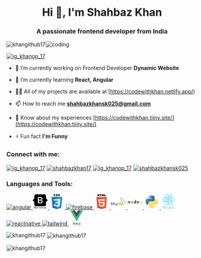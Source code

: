 <h1 align="center">Hi 👋, I'm Shahbaz Khan</h1>
<h3 align="center">A passionate frontend developer from India</h3>
<img align="right" alt="coding" width="400" src="https://png.pngtree.com/png-clipart/20200701/original/pngtree-children-s-software-programming-png-image_5401261.jpg"

<p align="left"> <img src="https://komarev.com/ghpvc/?username=khangithub17&label=Profile%20views&color=0e75b6&style=flat" alt="khangithub17" /> </p>

<p align="left"> <a href="https://twitter.com/ig_khanop_17" target="blank"><img src="https://img.shields.io/twitter/follow/ig_khanop_17?logo=twitter&style=for-the-badge" alt="ig_khanop_17" /></a> </p>

- 🔭 I’m currently working on Frontend Developer **Dynamic Website**

- 🌱 I’m currently learning **React, Angular**

- 👨‍💻 All of my projects are available at [https://codewithkhan.netlify.app/)

- 📫 How to reach me **shahbazkhansk025@gmail.com**

- 📄 Know about my experiences [https://codewithkhan.tiiny.site/](https://codewithkhan.tiiny.site/)

- ⚡ Fun fact **I'm Funny**

<h3 align="left">Connect with me:</h3>
<p align="left">
<a href="https://twitter.com/ig_khanop_17" target="blank"><img align="center" src="https://raw.githubusercontent.com/rahuldkjain/github-profile-readme-generator/master/src/images/icons/Social/twitter.svg" alt="ig_khanop_17" height="30" width="40" /></a>
<a href="https://linkedin.com/in/shahbazkhan17" target="blank"><img align="center" src="https://raw.githubusercontent.com/rahuldkjain/github-profile-readme-generator/master/src/images/icons/Social/linked-in-alt.svg" alt="shahbazkhan17" height="30" width="40" /></a>
<a href="https://instagram.com/ig_khanop_17" target="blank"><img align="center" src="https://raw.githubusercontent.com/rahuldkjain/github-profile-readme-generator/master/src/images/icons/Social/instagram.svg" alt="ig_khanop_17" height="30" width="40" /></a>
<a href="https://www.hackerrank.com/shahbazkhansk025" target="blank"><img align="center" src="https://raw.githubusercontent.com/rahuldkjain/github-profile-readme-generator/master/src/images/icons/Social/hackerrank.svg" alt="shahbazkhansk025" height="30" width="40" /></a>
</p>

<h3 align="left">Languages and Tools:</h3>
<p align="left"> <a href="https://angular.io" target="_blank" rel="noreferrer"> <img src="https://angular.io/assets/images/logos/angular/angular.svg" alt="angular" width="40" height="40"/> </a> <a href="https://getbootstrap.com" target="_blank" rel="noreferrer"> <img src="https://raw.githubusercontent.com/devicons/devicon/master/icons/bootstrap/bootstrap-plain-wordmark.svg" alt="bootstrap" width="40" height="40"/> </a> <a href="https://www.w3schools.com/css/" target="_blank" rel="noreferrer"> <img src="https://raw.githubusercontent.com/devicons/devicon/master/icons/css3/css3-original-wordmark.svg" alt="css3" width="40" height="40"/> </a> <a href="https://firebase.google.com/" target="_blank" rel="noreferrer"> <img src="https://www.vectorlogo.zone/logos/firebase/firebase-icon.svg" alt="firebase" width="40" height="40"/> </a> <a href="https://www.w3.org/html/" target="_blank" rel="noreferrer"> <img src="https://raw.githubusercontent.com/devicons/devicon/master/icons/html5/html5-original-wordmark.svg" alt="html5" width="40" height="40"/> </a> <a href="https://www.mysql.com/" target="_blank" rel="noreferrer"> <img src="https://raw.githubusercontent.com/devicons/devicon/master/icons/mysql/mysql-original-wordmark.svg" alt="mysql" width="40" height="40"/> </a> <a href="https://nodejs.org" target="_blank" rel="noreferrer"> <img src="https://raw.githubusercontent.com/devicons/devicon/master/icons/nodejs/nodejs-original-wordmark.svg" alt="nodejs" width="40" height="40"/> </a> <a href="https://www.python.org" target="_blank" rel="noreferrer"> <img src="https://raw.githubusercontent.com/devicons/devicon/master/icons/python/python-original.svg" alt="python" width="40" height="40"/> </a> <a href="https://reactjs.org/" target="_blank" rel="noreferrer"> <img src="https://raw.githubusercontent.com/devicons/devicon/master/icons/react/react-original-wordmark.svg" alt="react" width="40" height="40"/> </a> <a href="https://reactnative.dev/" target="_blank" rel="noreferrer"> <img src="https://reactnative.dev/img/header_logo.svg" alt="reactnative" width="40" height="40"/> </a> <a href="https://tailwindcss.com/" target="_blank" rel="noreferrer"> <img src="https://www.vectorlogo.zone/logos/tailwindcss/tailwindcss-icon.svg" alt="tailwind" width="40" height="40"/> </a> <a href="https://vuejs.org/" target="_blank" rel="noreferrer"> <img src="https://raw.githubusercontent.com/devicons/devicon/master/icons/vuejs/vuejs-original-wordmark.svg" alt="vuejs" width="40" height="40"/> </a> </p>

<p><img align="left" src="https://github-readme-stats.vercel.app/api/top-langs?username=khangithub17&show_icons=true&locale=en&layout=compact" alt="khangithub17" /></p>

<p>&nbsp;<img align="center" src="https://github-readme-stats.vercel.app/api?username=khangithub17&show_icons=true&locale=en" alt="khangithub17" /></p>

<p><img align="center" src="https://github-readme-streak-stats.herokuapp.com/?user=khangithub17&" alt="khangithub17" /></p>
